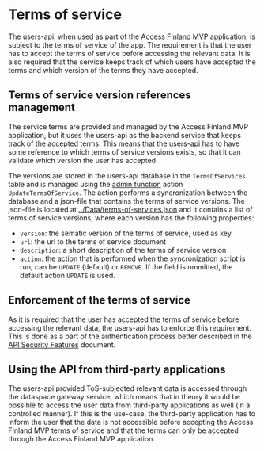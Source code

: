 # Terms of service 

The users-api, when used as part of the [Access Finland MVP](https://github.com/Virtual-Finland-Development/access-finland) application, is subject to the terms of service of the app. The requirement is that the user has to accept the terms of service before accessing the relevant data. It is also required that the service keeps track of which users have accepted the terms and which version of the terms they have accepted. 

## Terms of service version references management

The service terms are provided and managed by the Access Finland MVP application, but it uses the users-api as the backend service that keeps track of the accepted terms. This means that the users-api has to have some reference to which terms of service versions exists, so that it can validate which version the user has accepted. 

The versions are stored in the users-api database in the `TermsOfServices` table and is managed using the [admin function](./README.adminfunction.md) action `UpdateTermsOfService`. The action performs a syncronization between the database and a json-file that contains the terms of service versions. The json-file is located at [../Data/terms-of-services.json](../Data/terms-of-services.json) and it contains a list of terms of service versions, where each version has the following properties:

- `version`: the sematic version of the terms of service, used as key
- `url`: the url to the terms of service document
- `description`: a short description of the terms of service version
- `action`: the action that is performed when the syncronization script is run, can be `UPDATE` (default) or `REMOVE`. If the field is ommitted, the default action `UPDATE` is used.

## Enforcement of the terms of service

As it is required that the user has accepted the terms of service before accessing the relevant data, the users-api has to enforce this requirement. This is done as a part of the authentication process better described in the [API Security Features](./README.security.md) document.

## Using the API from third-party applications

The users-api provided ToS-subjected relevant data is accessed through the dataspace gateway service, which means that in theory it would be possible to access the user data from third-party applications as well (in a controlled manner). If this is the use-case, the third-party application has to inform the user that the data is not accessible before accepting the Access Finland MVP terms of service and that the terms can only be accepted through the Access Finland MVP application.
